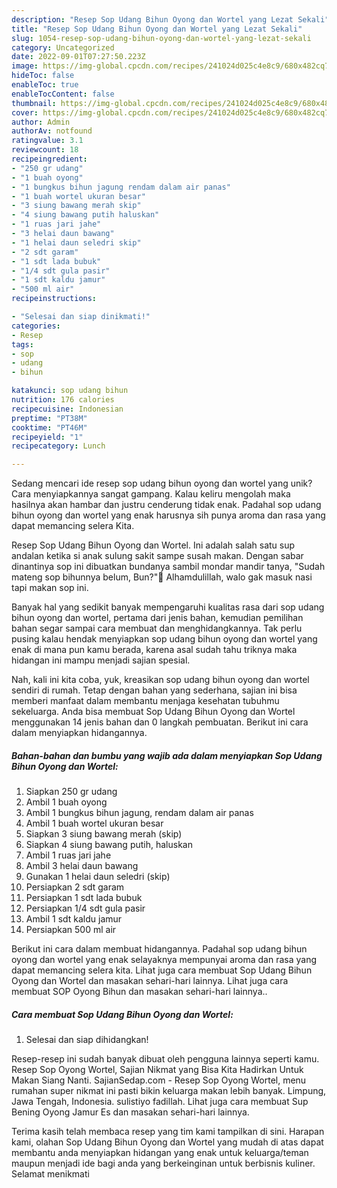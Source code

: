 ```yaml
---
description: "Resep Sop Udang Bihun Oyong dan Wortel yang Lezat Sekali"
title: "Resep Sop Udang Bihun Oyong dan Wortel yang Lezat Sekali"
slug: 1054-resep-sop-udang-bihun-oyong-dan-wortel-yang-lezat-sekali
category: Uncategorized
date: 2022-09-01T07:27:50.223Z
image: https://img-global.cpcdn.com/recipes/241024d025c4e8c9/680x482cq70/sop-udang-bihun-oyong-dan-wortel-foto-resep-utama.jpg
hideToc: false
enableToc: true
enableTocContent: false
thumbnail: https://img-global.cpcdn.com/recipes/241024d025c4e8c9/680x482cq70/sop-udang-bihun-oyong-dan-wortel-foto-resep-utama.jpg
cover: https://img-global.cpcdn.com/recipes/241024d025c4e8c9/680x482cq70/sop-udang-bihun-oyong-dan-wortel-foto-resep-utama.jpg
author: Admin
authorAv: notfound
ratingvalue: 3.1
reviewcount: 18
recipeingredient:
- "250 gr udang"
- "1 buah oyong"
- "1 bungkus bihun jagung rendam dalam air panas"
- "1 buah wortel ukuran besar"
- "3 siung bawang merah skip"
- "4 siung bawang putih haluskan"
- "1 ruas jari jahe"
- "3 helai daun bawang"
- "1 helai daun seledri skip"
- "2 sdt garam"
- "1 sdt lada bubuk"
- "1/4 sdt gula pasir"
- "1 sdt kaldu jamur"
- "500 ml air"
recipeinstructions:

- "Selesai dan siap dinikmati!"
categories:
- Resep
tags:
- sop
- udang
- bihun

katakunci: sop udang bihun 
nutrition: 176 calories
recipecuisine: Indonesian
preptime: "PT38M"
cooktime: "PT46M"
recipeyield: "1"
recipecategory: Lunch

---
```





Sedang mencari ide resep sop udang bihun oyong dan wortel yang unik? Cara menyiapkannya sangat gampang. Kalau keliru mengolah maka hasilnya akan hambar dan justru cenderung tidak enak. Padahal sop udang bihun oyong dan wortel yang enak harusnya sih punya aroma dan rasa yang dapat memancing selera Kita.





Resep Sop Udang Bihun Oyong dan Wortel. Ini adalah salah satu sup andalan ketika si anak sulung sakit sampe susah makan. Dengan sabar dinantinya sop ini dibuatkan bundanya sambil mondar mandir tanya, &#34;Sudah mateng sop bihunnya belum, Bun?&#34;🤭 Alhamdulillah, walo gak masuk nasi tapi makan sop ini.

Banyak hal yang sedikit banyak mempengaruhi kualitas rasa dari sop udang bihun oyong dan wortel, pertama dari jenis bahan, kemudian pemilihan bahan segar sampai cara membuat dan menghidangkannya. Tak perlu pusing kalau hendak menyiapkan sop udang bihun oyong dan wortel yang enak di mana pun kamu berada, karena asal sudah tahu triknya maka hidangan ini mampu menjadi sajian spesial.






Nah, kali ini kita coba, yuk, kreasikan sop udang bihun oyong dan wortel sendiri di rumah. Tetap dengan bahan yang sederhana, sajian ini bisa memberi manfaat dalam membantu menjaga kesehatan tubuhmu sekeluarga. Anda bisa membuat Sop Udang Bihun Oyong dan Wortel menggunakan 14 jenis bahan dan 0 langkah pembuatan. Berikut ini cara dalam menyiapkan hidangannya.

<!--inarticleads1-->

##### Bahan-bahan dan bumbu yang wajib ada dalam menyiapkan Sop Udang Bihun Oyong dan Wortel:

1. Siapkan 250 gr udang
1. Ambil 1 buah oyong
1. Ambil 1 bungkus bihun jagung, rendam dalam air panas
1. Ambil 1 buah wortel ukuran besar
1. Siapkan 3 siung bawang merah (skip)
1. Siapkan 4 siung bawang putih, haluskan
1. Ambil 1 ruas jari jahe
1. Ambil 3 helai daun bawang
1. Gunakan 1 helai daun seledri (skip)
1. Persiapkan 2 sdt garam
1. Persiapkan 1 sdt lada bubuk
1. Persiapkan 1/4 sdt gula pasir
1. Ambil 1 sdt kaldu jamur
1. Persiapkan 500 ml air


Berikut ini cara dalam membuat hidangannya. Padahal sop udang bihun oyong dan wortel yang enak selayaknya mempunyai aroma dan rasa yang dapat memancing selera kita. Lihat juga cara membuat Sop Udang Bihun Oyong dan Wortel dan masakan sehari-hari lainnya. Lihat juga cara membuat SOP Oyong Bihun dan masakan sehari-hari lainnya.. 

<!--inarticleads2-->

##### Cara membuat Sop Udang Bihun Oyong dan Wortel:


1. Selesai dan siap dihidangkan!

Resep-resep ini sudah banyak dibuat oleh pengguna lainnya seperti kamu. Resep Sop Oyong Wortel, Sajian Nikmat yang Bisa Kita Hadirkan Untuk Makan Siang Nanti. SajianSedap.com - Resep Sop Oyong Wortel, menu rumahan super nikmat ini pasti bikin keluarga makan lebih banyak. Limpung, Jawa Tengah, Indonesia. sulistiyo fadillah. Lihat juga cara membuat Sup Bening Oyong Jamur Es dan masakan sehari-hari lainnya. 

Terima kasih telah membaca resep yang tim kami tampilkan di sini. Harapan kami, olahan Sop Udang Bihun Oyong dan Wortel yang mudah di atas dapat membantu anda menyiapkan hidangan yang enak untuk keluarga/teman maupun menjadi ide bagi anda yang berkeinginan untuk berbisnis kuliner. Selamat menikmati
